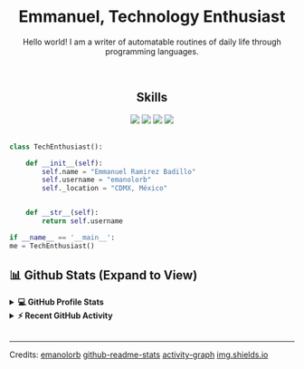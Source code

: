 <h1 align="center">
    <b>Emmanuel, Technology Enthusiast</b>
</h1>

<p align="center">Hello world! I am a writer of automatable routines of daily life through programming languages.</p>
<br>

<h2 align="center">
    Skills
</h2>

<p>
    <div align="center">
        <img
            src="https://img.shields.io/badge/-Python-yellow?style=for-the-badge&logo=python&logoColor=blue&labelColor=282828">
        <img
            src="https://img.shields.io/badge/-HTML-c58545?style=for-the-badge&logo=html5&logoColor=c58545&labelColor=282828">
        <img
            src="https://img.shields.io/badge/-postgres-blue?style=for-the-badge&logo=postgresql&logoColor=white&labelColor=282828">
        <img
            src="https://img.shields.io/badge/-mysql-yellow?style=for-the-badge&logo=mysql&logoColor=yellow&labelColor=282828">
    </div>
    <br />

</p>

```python
class TechEnthusiast():

    def __init__(self):
        self.name = "Emmanuel Ramirez Badillo"
        self.username = "emanolorb"
        self._location = "CDMX, México"


    def __str__(self):
        return self.username

if __name__ == '__main__':
me = TechEnthusiast()
```


## 📊 Github Stats (Expand to View)


<details>
    <summary><b>💻 GitHub Profile Stats</b></summary>
    <br />
    <p align="center">
        <a href="https://github.com/emanolorb/github-readme-stats"><img alt="Emmanuel's Github Stats"
                src="https://github-readme-stats.vercel.app/api?username=emanolorb&show_icons=true&count_private=true&theme=gruvbox"
                height="192px" /></a>
        <br />
        &nbsp;
        <img src="https://github-readme-stats.vercel.app/api/top-langs?username=emanolorb&show_icons=true&locale=en&layout=compact&theme=gruvbox"
            alt="emanolorb" height="192px" />
    </p>
</details>


<details>
    <summary><b>⚡ Recent GitHub Activity</b></summary>
    <br />
        <a href="https://github.com/emanolorb">
            <img alt="Emmanuel's Activity Graph"
                src="https://activity-graph.herokuapp.com/graph?username=emanolorb&custom_title=Emmanuel%20Contribution%20Graph&theme=gruvbox" />
        </a>
    <br />

</details>

<br />

------

Credits:
[emanolorb](https://github.com/emanolorb)
[github-readme-stats](https://github-readme-stats.vercel.app)
[activity-graph](https://activity-graph.herokuapp.com)
[img.shields.io](https://img.shields.io)

